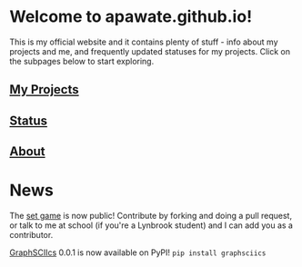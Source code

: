 # Welcome to apawate.github.io!

This is my official website and it contains plenty of stuff - info about my projects and me, and frequently updated statuses for my projects.
Click on the subpages below to start exploring.


## [My Projects](https://apawate.github.io/projects)
## [Status](https://apawate.github.io/status) 
## [About](https://apawate.github.io/about)



# News

The [set game](https://apawate.github.io/Python3-Set-Game-2021) is now public! Contribute by forking and doing a pull request, or talk to me at school (if you're a Lynbrook student) and I can add you as a contributor.

[GraphSCIIcs](https://apawate.github.io/graphsciics) 0.0.1 is now available on PyPI! `pip install graphsciics`
